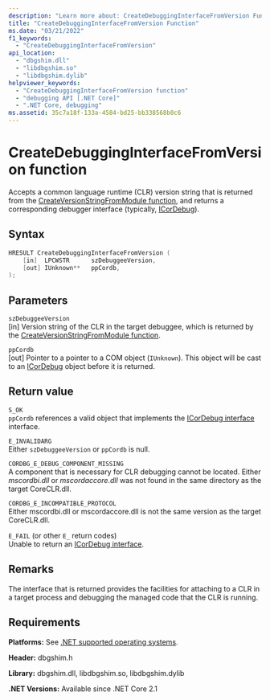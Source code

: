 ```yaml
---
description: "Learn more about: CreateDebuggingInterfaceFromVersion Function"
title: "CreateDebuggingInterfaceFromVersion Function"
ms.date: "03/21/2022"
f1_keywords:
  - "CreateDebuggingInterfaceFromVersion"
api_location:
  - "dbgshim.dll"
  - "libdbgshim.so"
  - "libdbgshim.dylib"
helpviewer_keywords:
  - "CreateDebuggingInterfaceFromVersion function"
  - "debugging API [.NET Core]"
  - ".NET Core, debugging"
ms.assetid: 35c7a18f-133a-4584-bd25-bb338568b0c6
---
```

# CreateDebuggingInterfaceFromVersion function

Accepts a common language runtime (CLR) version string that is returned from the [CreateVersionStringFromModule function](createversionstringfrommodule-function.md), and returns a corresponding debugger interface (typically, [ICorDebug](./icordebug/icordebug-interface.md)).

## Syntax

```cpp
HRESULT CreateDebuggingInterfaceFromVersion (
    [in]  LPCWSTR      szDebuggeeVersion,
    [out] IUnknown**   ppCordb,
);
```

## Parameters

 `szDebuggeeVersion`\
 [in] Version string of the CLR in the target debuggee, which is returned by the [CreateVersionStringFromModule function](createversionstringfrommodule-function.md).

 `ppCordb`\
 [out] Pointer to a pointer to a COM object (`IUnknown`). This object will be cast to an [ICorDebug](./icordebug/icordebug-interface.md) object before it is returned.

## Return value

 `S_OK`\
 `ppCordb` references a valid object that implements the [ICorDebug interface](./icordebug/icordebug-interface.md) interface.

 `E_INVALIDARG`\
 Either `szDebuggeeVersion` or `ppCordb` is null.

 `CORDBG_E_DEBUG_COMPONENT_MISSING`\
 A component that is necessary for CLR debugging cannot be located. Either _mscordbi.dll_ or _mscordaccore.dll_ was not found in the same directory as the target CoreCLR.dll.

 `CORDBG_E_INCOMPATIBLE_PROTOCOL`\
 Either mscordbi.dll or mscordaccore.dll is not the same version as the target CoreCLR.dll.

 `E_FAIL` (or other `E_` return codes)\
 Unable to return an [ICorDebug interface](./icordebug/icordebug-interface.md).

## Remarks

 The interface that is returned provides the facilities for attaching to a CLR in a target process and debugging the managed code that the CLR is running.

## Requirements

 **Platforms:** See [.NET supported operating systems](https://github.com/dotnet/core/blob/main/os-lifecycle-policy.md).

 **Header:** dbgshim.h

 **Library:** dbgshim.dll, libdbgshim.so, libdbgshim.dylib

 **.NET Versions:** Available since .NET Core 2.1
